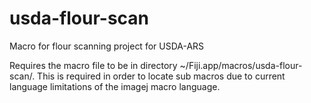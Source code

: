 # usda-flour-scan
Macro for flour scanning project for USDA-ARS

Requires the macro file to be in directory ~/Fiji.app/macros/usda-flour-scan/.
This is required in order to locate sub macros due to current language limitations of the imagej macro language.
